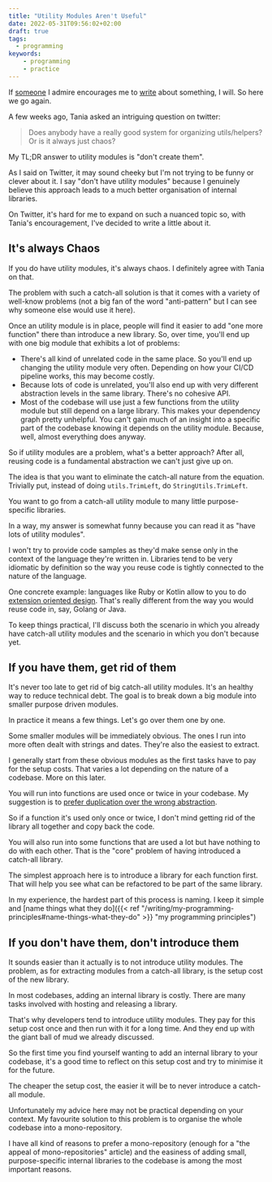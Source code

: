 ```yaml
---
title: "Utility Modules Aren't Useful"
date: 2022-05-31T09:56:02+02:00
draft: true
tags:
  - programming
keywords:
    - programming
    - practice
---
```


If [someone](https://twitter.com/taniarascia) I admire encourages me to
[write](https://twitter.com/taniarascia/status/1522337429881081856) about
something, I will. So here we go again.

A few weeks ago, Tania asked an intriguing question on twitter:

> Does anybody have a really good system for organizing utils/helpers? Or is it
> always just chaos?

My TL;DR answer to utility modules is "don't create them".

As I said on Twitter, it may sound cheeky but I'm not trying to be funny or
clever about it. I say "don't have utility modules" because I genuinely believe
this approach leads to a much better organisation of internal libraries.

On Twitter, it's hard for me to expand on such a nuanced topic so, with Tania's
encouragement, I've decided to write a little about it.

## It's always Chaos

If you do have utility modules, it's always chaos. I definitely agree with Tania
on that.

The problem with such a catch-all solution is that it comes with a variety of
well-know problems (not a big fan of the word "anti-pattern" but I can see why
someone else would use it here).

Once an utility module is in place, people will find it easier to add "one more
function" there than introduce a new library. So, over time, you'll end up with
one big module that exhibits a lot of problems:

- There's all kind of unrelated code in the same place. So you'll end up
  changing the utility module very often. Depending on how your CI/CD pipeline
  works, this may become costly.
- Because lots of code is unrelated, you'll also end up with very different
  abstraction levels in the same library. There's no cohesive API.
- Most of the codebase will use just a few functions from the utility module but
  still depend on a large library. This makes your dependency graph pretty
  unhelpful. You can't gain much of an insight into a specific part of the
  codebase knowing it depends on the utility module. Because, well, almost
  everything does anyway.

So if utility modules are a problem, what's a better approach? After all,
reusing code is a fundamental abstraction we can't just give up on.

The idea is that you want to eliminate the catch-all nature from the equation.
Trivially put, instead of doing `utils.TrimLeft`, do `StringUtils.TrimLeft`.

You want to go from a catch-all utility module to many little purpose-specific
libraries.

In a way, my answer is somewhat funny because you can read it as "have lots of
utility modules".

I won't try to provide code samples as they'd make sense only in the context of
the language they're written in. Libraries tend to be very idiomatic by
definition so the way you reuse code is tightly connected to the nature of the
language.

One concrete example: languages like Ruby or Kotlin allow to you to do
[extension oriented
design](https://elizarov.medium.com/extension-oriented-design-13f4f27deaee).
That's really different from the way you would reuse code in, say, Golang or Java.

To keep things practical, I'll discuss both the scenario in which you already
have catch-all utility modules and the scenario in which you don't because yet.

## If you have them, get rid of them

It's never too late to get rid of big catch-all utility modules. It's an healthy
way to reduce technical debt. The goal is to break down a big module into
smaller purpose driven modules.

In practice it means a few things. Let's go over them one by one.

Some smaller modules will be immediately obvious. The ones I run into more often
dealt with strings and dates. They're also the easiest to extract.

I generally start from these obvious modules as the first tasks have to pay for
the setup costs. That varies a lot depending on the nature of a codebase. More
on this later.

You will run into functions are used once or twice in your codebase. My
suggestion is to [prefer duplication over the wrong
abstraction](https://sandimetz.com/blog/2016/1/20/the-wrong-abstraction).

So if a function it's used only once or twice, I don't mind getting rid of the
library all together and copy back the code.

You will also run into some functions that are used a lot but have nothing to do
with each other. That is the "core" problem of having introduced a catch-all
library.

The simplest approach here is to introduce a library for each function first.
That will help you see what can be refactored to be part of the same library.

In my experience, the hardest part of this process is naming. I keep it simple
and [name things what they do]({{< ref
"/writing/my-programming-principles#name-things-what-they-do" >}} "my
programming principles")

## If you don't have them, don't introduce them

It sounds easier than it actually is to not introduce utility modules. The
problem, as for extracting modules from a catch-all library, is the setup cost
of the new library.

In most codebases, adding an internal library is costly. There are many tasks
involved with hosting and releasing a library.

That's why developers tend to introduce utility modules. They pay for this setup
cost once and then run with it for a long time. And they end up with the giant
ball of mud we already discussed.

So the first time you find yourself wanting to add an internal library to your
codebase, it's a good time to reflect on this setup cost and try to minimise it
for the future.

The cheaper the setup cost, the easier it will be to never introduce a catch-all
module.

Unfortunately my advice here may not be practical depending on your context. My
favourite solution to this problem is to organise the whole codebase into a
mono-repository.

I have all kind of reasons to prefer a mono-repository (enough for a "the appeal
of mono-repositories" article) and the easiness of adding small,
purpose-specific internal libraries to the codebase is among the most important
reasons.